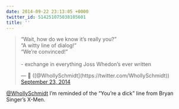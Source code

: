 ```yaml
---
date: 2014-09-22 23:13:05 +0000
twitter_id: 514251075038105601
title: ''
---
```


<blockquote class="twitter-tweet"><p lang="en" dir="ltr">“Wait, how do we know it’s really you?”<br>“A witty line of dialog!”<br>“We’re convinced!”<br><br>- exchange in everything Joss Whedon’s ever written</p>&mdash; 🤧 ([@WhollySchmidt](https://twitter.com/WhollySchmidt)) <a href="https://twitter.com/WhollySchmidt/status/514215277484318720?ref_src=twsrc%5Etfw">September 23, 2014</a></blockquote>
<script async src="https://platform.twitter.com/widgets.js" charset="utf-8"></script>

[@WhollySchmidt](https://twitter.com/WhollySchmidt) I’m reminded of the “You’re a dick” line from Bryan Singer’s X-Men.
